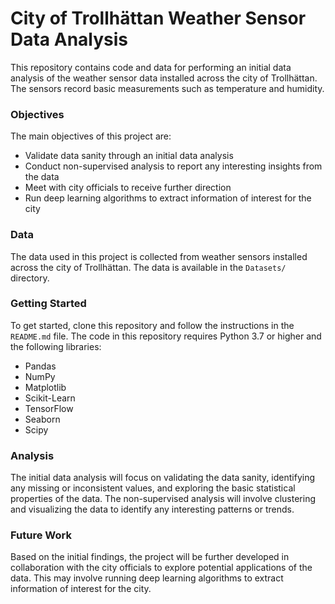 # City of Trollhättan Weather Sensor Data Analysis

This repository contains code and data for performing an initial data analysis of the weather sensor data installed across the city of Trollhättan. The sensors record basic measurements such as temperature and humidity.

### Objectives

The main objectives of this project are:

- Validate data sanity through an initial data analysis
- Conduct non-supervised analysis to report any interesting insights from the data
- Meet with city officials to receive further direction
- Run deep learning algorithms to extract information of interest for the city

### Data

The data used in this project is collected from weather sensors installed across the city of Trollhättan. The data is available in the `Datasets/` directory.

### Getting Started

To get started, clone this repository and follow the instructions in the `README.md` file. The code in this repository requires Python 3.7 or higher and the following libraries:

- Pandas
- NumPy
- Matplotlib
- Scikit-Learn
- TensorFlow
- Seaborn
- Scipy

### Analysis

The initial data analysis will focus on validating the data sanity, identifying any missing or inconsistent values, and exploring the basic statistical properties of the data. The non-supervised analysis will involve clustering and visualizing the data to identify any interesting patterns or trends.

### Future Work

Based on the initial findings, the project will be further developed in collaboration with the city officials to explore potential applications of the data. This may involve running deep learning algorithms to extract information of interest for the city.
